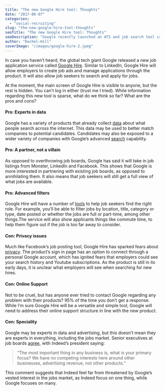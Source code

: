 ```yaml
---
title: "The new Google Hire tool: Thoughts"
date: "2017-06-07"
categories:
  - "social-recruiting"
slug: "the-new-google-hire-tool-thoughts"
seoTitle: "The new Google Hire tool: Thoughts"
seoDescription: "Google recently launched an ATS and job search tool called Google Hire. As a pure ATS provider, what do we think of Google's latest venture?"
author: "Rachel-Hill"
coverImage: "/images/google-hire-2.jpeg"
---
```


In case you haven’t heard, the global tech giant Google released a new job application service called [Google Hire](https://hire.withgoogle.com/sign-in?next=%2F). Similar to LinkedIn, Google Hire will allow employers to create job ads and manage applications through the product. It will also allow job seekers to search and apply for jobs.

At the moment, the main screen of Google Hire is visible to anyone, but the rest is hidden. You can’t log in either (trust me I tried). While information regarding this new tool is sparse, what do we think so far? What are the pros and cons?

#### **Pro: Experts in data**

Google has a variety of products that already collect [data](https://qz.com/969114/googles-new-jobs-product-could-benefit-from-everything-else-google-knows-about-you/) about what people search across the internet. This data may be used to better match companies to potential candidates. Candidates may also be exposed to a wider variety of companies with Google’s advanced [search](https://techcrunch.com/2017/05/17/google-to-launch-a-jobs-search-engine-in-the-u-s/?ncid=rss) capability.

#### **Pro: A partner, not a villain**

As opposed to overthrowing job boards, Google has said it will take in job listings from Monster, LinkedIn and Facebook. This shows that Google is more interested in partnering with existing job boards, as opposed to annihilating them. It also means that job seekers will still get a full view of what jobs are available.

#### **Pro: Advanced filters**

Google Hire will have a number of [tools](https://techcrunch.com/2017/05/17/google-to-launch-a-jobs-search-engine-in-the-u-s/?ncid=rss) to help job seekers find the right role. For example, you’ll be able to filter jobs by location, title, category or type, date posted or whether the jobs are full or part-time, among other things.The service will also show applicants things like commute time, to help them figure out if the job is too far away to consider.

#### **Con: Privacy issues**

Much like Facebook’s job posting tool, Google Hire has sparked fears about [privacy](https://www.rt.com/viral/385064-google-hire-browsing-history/). The product’s sign in page has an option to connect through a personal Google account, which has ignited fears that employers could see your search history and Youtube subscriptions. As the product is still in its early days, it is unclear what employers will see when searching for new hires.

#### **Con: Online Support**

Not to be cruel, but has anyone ever tried to contact Google regarding any problem with their products? 95% of the time you don’t get a response. While I’m sure Google Hire will be a versatile and simple tool, Google will need to address their online support structure in line with the new product.

#### **Con: Speciality**

Google may be experts in data and advertising, but this doesn’t mean they are experts in everything, including the jobs market. Senior executives at job boards [agree](https://qz.com/969114/googles-new-jobs-product-could-benefit-from-everything-else-google-knows-about-you/), with Indeed’s president saying:

> “The most important thing in any business is, what is your primary focus? We have no competing interests here around other businesses, advertising revenue, not other products.”

This comment suggests that Indeed feel far from threatened by Google’s vested interest in the jobs market, as Indeed focus on one thing, while Google focuses on many.
